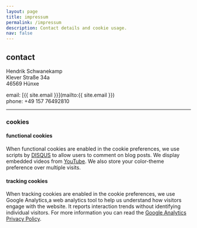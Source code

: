 ```yaml
---
layout: page
title: impressum
permalink: /impressum
description: Contact details and cookie usage.
nav: false
---
```


## contact
Hendrik Schwanekamp\
Klever Straße 34a\
46569 Hünxe

email: [{{ site.email }}](mailto:{{ site.email }})\
phone: +49 157 76492810

---
### cookies

#### functional cookies
When functional cookies are enabled in the cookie preferences, we use scripts by [DISQUS](https://disqus.com/) to allow users to comment on blog posts. We display embedded videos from [YouTube](https://www.youtube.com). We also store your color-theme preference over multiple visits.

#### tracking cookies
When tracking cookies are enabled in the cookie preferences, we use Google Analytics,a web analytics tool to help us understand how visitors engage with the website. It reports interaction trends without identifying individual visitors. For more information you can read the [Google Analytics Privacy Policy](http://www.google.com/analytics/learn/privacy.html).
